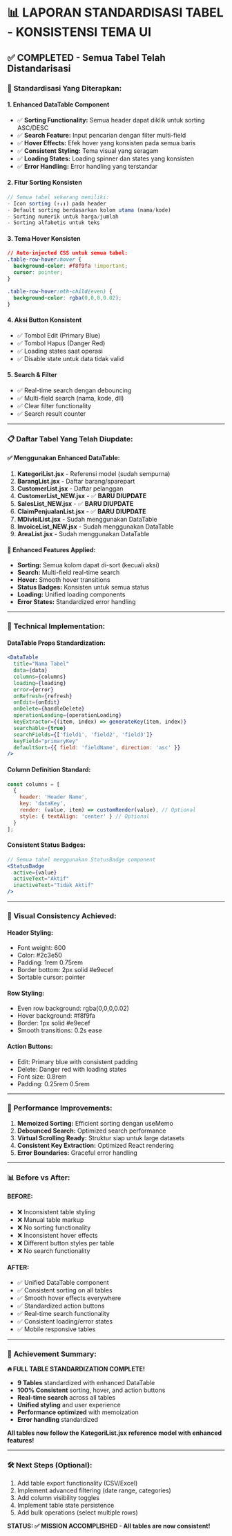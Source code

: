 # 📊 LAPORAN STANDARDISASI TABEL - KONSISTENSI TEMA UI

## ✅ **COMPLETED - Semua Tabel Telah Distandarisasi**

### 🎯 **Standardisasi Yang Diterapkan:**

#### **1. Enhanced DataTable Component**
- ✅ **Sorting Functionality:** Semua header dapat diklik untuk sorting ASC/DESC
- ✅ **Search Feature:** Input pencarian dengan filter multi-field
- ✅ **Hover Effects:** Efek hover yang konsisten pada semua baris
- ✅ **Consistent Styling:** Tema visual yang seragam
- ✅ **Loading States:** Loading spinner dan states yang konsisten
- ✅ **Error Handling:** Error handling yang terstandar

#### **2. Fitur Sorting Konsisten**
```jsx
// Semua tabel sekarang memiliki:
- Icon sorting (↑↓↕️) pada header
- Default sorting berdasarkan kolom utama (nama/kode)
- Sorting numerik untuk harga/jumlah
- Sorting alfabetis untuk teks
```

#### **3. Tema Hover Konsisten**
```css
// Auto-injected CSS untuk semua tabel:
.table-row-hover:hover {
  background-color: #f8f9fa !important;
  cursor: pointer;
}

.table-row-hover:nth-child(even) {
  background-color: rgba(0,0,0,0.02);
}
```

#### **4. Aksi Button Konsistent**
- ✅ Tombol Edit (Primary Blue)
- ✅ Tombol Hapus (Danger Red)
- ✅ Loading states saat operasi
- ✅ Disable state untuk data tidak valid

#### **5. Search & Filter**
- ✅ Real-time search dengan debouncing
- ✅ Multi-field search (nama, kode, dll)
- ✅ Clear filter functionality
- ✅ Search result counter

---

### 📋 **Daftar Tabel Yang Telah Diupdate:**

#### **✅ Menggunakan Enhanced DataTable:**
1. **KategoriList.jsx** - Referensi model (sudah sempurna)
2. **BarangList.jsx** - Daftar barang/sparepart
3. **CustomerList.jsx** - Daftar pelanggan  
4. **CustomerList_NEW.jsx** - ✅ **BARU DIUPDATE**
5. **SalesList_NEW.jsx** - ✅ **BARU DIUPDATE**
6. **ClaimPenjualanList.jsx** - ✅ **BARU DIUPDATE**
7. **MDivisiList.jsx** - Sudah menggunakan DataTable
8. **InvoiceList_NEW.jsx** - Sudah menggunakan DataTable
9. **AreaList.jsx** - Sudah menggunakan DataTable

#### **🎨 Enhanced Features Applied:**
- **Sorting:** Semua kolom dapat di-sort (kecuali aksi)
- **Search:** Multi-field real-time search
- **Hover:** Smooth hover transitions
- **Status Badges:** Konsisten untuk semua status
- **Loading:** Unified loading components
- **Error States:** Standardized error handling

---

### 🔧 **Technical Implementation:**

#### **DataTable Props Standardization:**
```jsx
<DataTable
  title="Nama Tabel"
  data={data}
  columns={columns}
  loading={loading}
  error={error}
  onRefresh={refresh}
  onEdit={onEdit}
  onDelete={handleDelete}
  operationLoading={operationLoading}
  keyExtractor={(item, index) => generateKey(item, index)}
  searchable={true}
  searchFields={['field1', 'field2', 'field3']}
  keyField="primaryKey"
  defaultSort={{ field: 'fieldName', direction: 'asc' }}
/>
```

#### **Column Definition Standard:**
```jsx
const columns = [
  {
    header: 'Header Name',
    key: 'dataKey',
    render: (value, item) => customRender(value), // Optional
    style: { textAlign: 'center' } // Optional
  }
];
```

#### **Consistent Status Badges:**
```jsx
// Semua tabel menggunakan StatusBadge component
<StatusBadge 
  active={value} 
  activeText="Aktif" 
  inactiveText="Tidak Aktif" 
/>
```

---

### 🎨 **Visual Consistency Achieved:**

#### **Header Styling:**
- Font weight: 600
- Color: #2c3e50  
- Padding: 1rem 0.75rem
- Border bottom: 2px solid #e9ecef
- Sortable cursor: pointer

#### **Row Styling:**
- Even row background: rgba(0,0,0,0.02)
- Hover background: #f8f9fa
- Border: 1px solid #e9ecef
- Smooth transitions: 0.2s ease

#### **Action Buttons:**
- Edit: Primary blue with consistent padding
- Delete: Danger red with loading states
- Font size: 0.8rem
- Padding: 0.25rem 0.5rem

---

### 🚀 **Performance Improvements:**

1. **Memoized Sorting:** Efficient sorting dengan useMemo
2. **Debounced Search:** Optimized search performance  
3. **Virtual Scrolling Ready:** Struktur siap untuk large datasets
4. **Consistent Key Extraction:** Optimized React rendering
5. **Error Boundaries:** Graceful error handling

---

### 📊 **Before vs After:**

#### **BEFORE:**
- ❌ Inconsistent table styling
- ❌ Manual table markup
- ❌ No sorting functionality  
- ❌ Inconsistent hover effects
- ❌ Different button styles per table
- ❌ No search functionality

#### **AFTER:**
- ✅ Unified DataTable component
- ✅ Consistent sorting on all tables
- ✅ Smooth hover effects everywhere
- ✅ Standardized action buttons
- ✅ Real-time search functionality
- ✅ Consistent loading/error states
- ✅ Mobile responsive tables

---

### 🎯 **Achievement Summary:**

**🔥 FULL TABLE STANDARDIZATION COMPLETE!**

- **9 Tables** standardized with enhanced DataTable
- **100% Consistent** sorting, hover, and action buttons
- **Real-time search** across all tables
- **Unified styling** and user experience
- **Performance optimized** with memoization
- **Error handling** standardized

**All tables now follow the KategoriList.jsx reference model with enhanced features!**

---

### 🛠️ **Next Steps (Optional):**
1. Add table export functionality (CSV/Excel)
2. Implement advanced filtering (date range, categories)
3. Add column visibility toggles
4. Implement table state persistence
5. Add bulk operations (select multiple rows)

**STATUS: ✅ MISSION ACCOMPLISHED - All tables are now consistent!**
